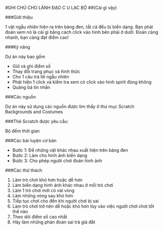 #GHI CHÚ CHO LÃNH ĐẠO C U LẠC BỘ
##(Cái gì vậy)

###Giới thiệu

1 vật ngẫu nhiên hiện ra trên bảng đen, tất cả đều bị biến dạng. Bạn phải đoán xem nó là cái gì bằng cách click vào hình bên phải ở dưới. Đoán càng nhanh, bạn càng đạt điểm cao!

###Kỹ năng

Dự án này bao gồm
* Giữ và ghi điểm số
* Thay đổi trang phục và hình thức
* Cho 1 câu trả lời ngẫu nhiên
* Phát hiện 1 click và kiểm tra xem có click vào hình spirit đúng không 
* Quảng bá tin nhắn

###Các nguồn

Dự án này sử dụng các nguồn được tìm thấy ở thư mục Scratch Backgrounds and Costumes 

###Thẻ Scratch được yêu cầu:

Bộ đếm thời gian

###Các bài luyện cơ bản
* Bước 1: Để những vật khác nhau xuất hiện trên bảng đen 
* Bước 2: Làm cho hình ảnh biến dạng
* Bước 3: Cho phép người chơi đoán hình ảnh

###Các thử thách
1. Làm trò chơi khó hơn hoặc dễ hơn
2. Làm biến dạng hình ảnh khác nhau ở mỗi trò chơi
3. Làm 1 trò chơi mới có vài vòng
4. Làm những vòng sau khó hơn
5. Tiếp tục chơi cho đến khi người chơi bị sai
6. Làm trò chơi trở nên dễ hoặc khó hơn tùy vào việc người chơi chơi tốt thế nào 
7. Theo dõi điểm số cao nhất
8. Hãy làm những phán đoán sai trả giá đắt

